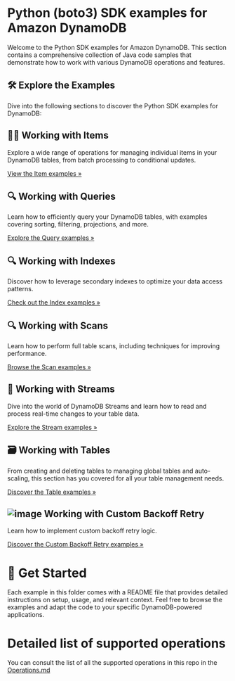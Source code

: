 # Python (boto3) SDK examples for Amazon DynamoDB

Welcome to the Python SDK examples for Amazon DynamoDB. This section contains a comprehensive collection of Java code samples that demonstrate how to work with various DynamoDB operations and features.

## 🛠️ Explore the Examples

Dive into the following sections to discover the Python SDK examples for DynamoDB:

## 👨‍💻 Working with Items

Explore a wide range of operations for managing individual items in your DynamoDB tables, from batch processing to conditional updates.

[View the Item examples »](./data_plane/WorkingWithItems/)

## 🔍 Working with Queries

Learn how to efficiently query your DynamoDB tables, with examples covering sorting, filtering, projections, and more.

[Explore the Query examples »](./data_plane/WorkingWithQueries)

## 🔍 Working with Indexes

Discover how to leverage secondary indexes to optimize your data access patterns.

[Check out the Index examples »](./control_plane/WorkingWithIndexes)

## 🔍 Working with Scans

Learn how to perform full table scans, including techniques for improving performance.

[Browse the Scan examples »](./data_plane/WorkingWithScans)

## 🌊 Working with Streams

Dive into the world of DynamoDB Streams and learn how to read and process real-time changes to your table data.

[Explore the Stream examples »](./data_plane/WorkingWithStreams)

## 🗃️ Working with Tables

From creating and deleting tables to managing global tables and auto-scaling, this section has you covered for all your table management needs.

[Discover the Table examples »](./control_plane/WorkingWithTables)

## ![image](https://github.com/user-attachments/assets/6e98f1f2-6bdb-4efd-b2f6-cd1f9c555690) Working with Custom Backoff Retry

Learn how to implement custom backoff retry logic.

[Discover the Custom Backoff Retry examples »](./data_plane/WorkingWithCustomBackoffRetry)

# 🚀 Get Started

Each example in this folder comes with a README file that provides detailed instructions on setup, usage, and relevant context. Feel free to browse the examples and adapt the code to your specific DynamoDB-powered applications.

# Detailed list of supported operations

<!-- TODO: Create issue to Sync the operations with the code -->

You can consult the list of all the supported operations in this repo in the [Operations.md](./Operations.md)

